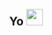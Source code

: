 ## **Yo**  <img src="https://raw.githubusercontent.com/MartinHeinz/MartinHeinz/master/wave.gif" width="30px">
